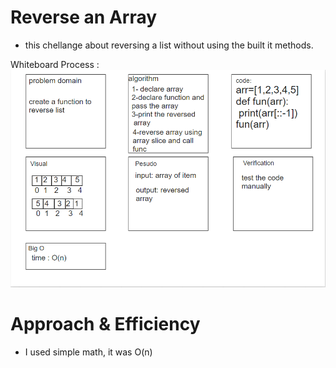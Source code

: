 # Reverse an Array
- this chellange about reversing a list without using the built it methods.

Whiteboard Process :
![test](reverse-array.PNG)


# Approach & Efficiency
- I used simple math, it was O(n)
